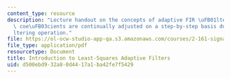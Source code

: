 ```yaml
---
content_type: resource
description: "Lecture handout on the concepts of adaptive FIR \uFB01lters, where the\
  \ coe\uFB03cients are continually adjusted on a step-by-step basis during the \uFB01\
  ltering operation."
file: https://ol-ocw-studio-app-qa.s3.amazonaws.com/courses/2-161-signal-processing-continuous-and-discrete-fall-2008/d500ebd932a80d4417a1ba42fe7f5429_adaptivels.pdf
file_type: application/pdf
resourcetype: Document
title: Introduction to Least-Squares Adaptive Filters
uid: d500ebd9-32a8-0d44-17a1-ba42fe7f5429
---
```

